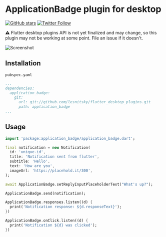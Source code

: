 # ApplicationBadge plugin for desktop

[![GitHub stars](https://img.shields.io/github/stars/lesnitsky/flutter_desktop_plugins.svg?style=social)](https://github.com/lesnitsky/flutter_desktop_plugins)
[![Twitter Follow](https://img.shields.io/twitter/follow/lesnitsky_a.svg?label=Follow%20me&style=social)](https://twitter.com/lesnitsky_a)

⚠️ Flutter desktop plugins API is not yet finalized and may change, so this plugin may not be working at some point. File an issue if it doesn't.

![Screenshot](https://screenshots-lesnitsky.s3.eu-west-2.amazonaws.com/flutter_application_badge.jpg)

## Installation

`pubspec.yaml`

```pubspec.yaml
...
dependencies:
  application_badge:
    git:
      url: git://github.com/lesnitsky/flutter_desktop_plugins.git
      path: application_badge
...
```

## Usage

```dart
import 'package:application_badge/application_badge.dart';

final notification = new Notification(
  id: 'unique-id',
  title: 'Notification sent from flutter',
  subtitle: 'Hello',
  text: 'How are you',
  imageUrl: 'https://placehold.it/300',
);

await ApplicationBadge.setReplyInputPlaceholderText("What's up?");

ApplicationBadge.send(notification);

ApplicationBadge.responses.listen((d) {
  print('Notification response: ${d.responseText}');
})

ApplicationBadge.onClick.listen((d) {
  print('Notification ${d} was clicked');
})
```
